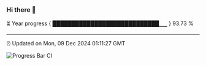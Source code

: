 ### Hi there 👋

⏳ Year progress { ████████████████████████████▁▁ } 93.73 %

---

⏰ Updated on Mon, 09 Dec 2024 01:11:27 GMT

![Progress Bar CI](https://github.com/liununu/liununu/workflows/Progress%20Bar%20CI/badge.svg)
